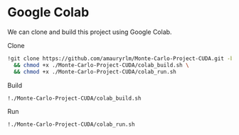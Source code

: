 # Google Colab

We can clone and build this project using Google Colab.

Clone
```bash
!git clone https://github.com/amauryrlm/Monte-Carlo-Project-CUDA.git -b trajectories \
  && chmod +x ./Monte-Carlo-Project-CUDA/colab_build.sh \
  && chmod +x ./Monte-Carlo-Project-CUDA/colab_run.sh
```

Build
```bash
!./Monte-Carlo-Project-CUDA/colab_build.sh
```

Run
```bash
!./Monte-Carlo-Project-CUDA/colab_run.sh
```